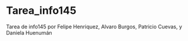 # Tarea_info145
Tarea de info145 por Felipe Henriquez, Alvaro Burgos, Patricio Cuevas, y Daniela Huenumán
